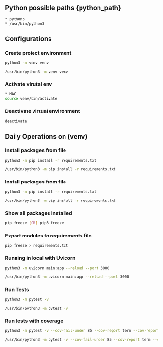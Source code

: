 
## Python possible paths {python_path}
```sh
* python3
* /usr/bin/python3
```

## Configurations

### Create project environment
```sh
python3 -m venv venv

/usr/bin/python3 -m venv venv
```

### Activate virutal env
```sh
* MAC
source venv/bin/activate
```

### Deactivate virtual environment
```sh
deactivate
```

## Daily Operations on (venv)

### Install packages from file
```sh
python3 -m pip install -r requirements.txt

/usr/bin/python3 -m pip install -r requirements.txt
```


### Install packages from file
```sh
python3 -m pip install -r requirements.txt

/usr/bin/python3 -m pip install -r requirements.txt
```

### Show all packages installed
```sh
pip freeze [OR] pip3 freeze
```

### Export modules to requirements file
```sh
pip freeze > requirements.txt
```

### Running in local with Uvicorn
```sh
python3 -m uvicorn main:app --reload --port 3000

/usr/bin/python3 -m uvicorn main:app --reload --port 3000
```

### Run Tests
```sh
python3 -m pytest -v

/usr/bin/python3 -m pytest -v
```

### Run tests with coverage
```sh
python3 -m pytest -v --cov-fail-under 85 --cov-report term --cov-report html --cov-report xml:coverage.xml --cov=.

/usr/bin/python3 -m pytest -v --cov-fail-under 85 --cov-report term --cov-report html --cov-report xml:coverage.xml --cov=.
```
